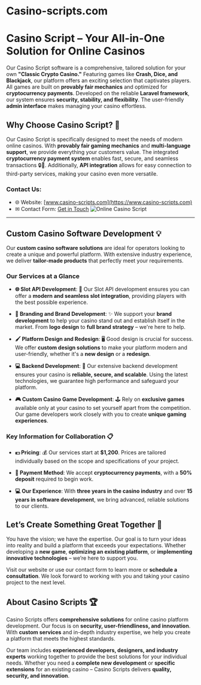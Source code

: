 # Casino-scripts.com


# Casino Script – Your All-in-One Solution for Online Casinos

Our Casino Script software is a comprehensive, tailored solution for your own **"Classic Crypto Casino."** Featuring games like **Crash, Dice, and Blackjack**, our platform offers an exciting selection that captivates players. All games are built on **provably fair mechanics** and optimized for **cryptocurrency payments**. Developed on the reliable **Laravel framework**, our system ensures **security, stability, and flexibility**. The user-friendly **admin interface** makes managing your casino effortless.

## Why Choose Casino Script? 🤔

Our Casino Script is specifically designed to meet the needs of modern online casinos. With **provably fair gaming mechanics** and **multi-language support**, we provide everything your customers value. The integrated **cryptocurrency payment system** enables fast, secure, and seamless transactions 🔒💸. Additionally, **API integration** allows for easy connection to third-party services, making your casino even more versatile.

### Contact Us:
- 🌐 Website: [www.casino-scripts.com](https://www.casino-scripts.com)
- ✉ Contact Form: [Get in Touch](https://www.casino-scripts.com/contact)
![Online Casino Script](https://casino-scripts.com/storage/2024/09/legzo-casino.png)


---

## Custom Casino Software Development 💡

Our **custom casino software solutions** are ideal for operators looking to create a unique and powerful platform. With extensive industry experience, we deliver **tailor-made products** that perfectly meet your requirements.

### Our Services at a Glance

- **🌐 Slot API Development**: 🎰 Our Slot API development ensures you can offer a **modern and seamless slot integration**, providing players with the best possible experience.

- **🎨 Branding and Brand Development**: ✨ We support your **brand development** to help your casino stand out and establish itself in the market. From **logo design** to **full brand strategy** – we're here to help.

- **🖌️ Platform Design and Redesign**: 🖥️ Good design is crucial for success. We offer **custom design solutions** to make your platform modern and user-friendly, whether it's a **new design** or a **redesign**.

- **💻 Backend Development**: 🔧 Our extensive backend development ensures your casino is **reliable, secure, and scalable**. Using the latest technologies, we guarantee high performance and safeguard your platform.

- **🎮 Custom Casino Game Development**: 🕹️ Rely on **exclusive games** available only at your casino to set yourself apart from the competition. Our game developers work closely with you to create **unique gaming experiences**.

### Key Information for Collaboration 📋

- **💵 Pricing**: 💰 Our services start at **$1,200**. Prices are tailored individually based on the scope and specifications of your project.

- **💸 Payment Method**: We accept **cryptocurrency payments**, with a **50% deposit** required to begin work.

- **💻 Our Experience**: With **three years in the casino industry** and over **15 years in software development**, we bring advanced, reliable solutions to our clients.

## Let’s Create Something Great Together 🚀

You have the vision; we have the expertise. Our goal is to turn your ideas into reality and build a platform that exceeds your expectations. Whether developing a **new game**, **optimizing an existing platform**, or **implementing innovative technologies** – we’re here to support you.

Visit our website or use our contact form to learn more or **schedule a consultation**. We look forward to working with you and taking your casino project to the next level.

## About Casino Scripts 🏆

Casino Scripts offers **comprehensive solutions** for online casino platform development. Our focus is on **security, user-friendliness, and innovation**. With **custom services** and in-depth industry expertise, we help you create a platform that meets the highest standards.

Our team includes **experienced developers, designers, and industry experts** working together to provide the best solutions for your individual needs. Whether you need a **complete new development** or **specific extensions** for an existing casino – Casino Scripts delivers **quality, security, and innovation**.
